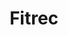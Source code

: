 ---
client: Boston University
title: Fitrec
category: work
type: web
role: Front-end build, design
url: http://www.bu.edu/fitrec

work_images:
-
  - size: 1560
    url: /assets/work/2014-06-04-bu-fitrec/homepage-1560.jpg
  - size: 960
    url: /assets/work/2014-06-04-bu-fitrec/homepage-960.jpg
  - size: 640
    url: /assets/work/2014-06-04-bu-fitrec/homepage-640.jpg
  - size: 320
    url: /assets/work/2014-06-04-bu-fitrec/homepage-320.jpg
-
  - size: 1560
    url: /assets/work/2014-06-04-bu-fitrec/internal-1560.jpg
  - size: 960
    url: /assets/work/2014-06-04-bu-fitrec/internal-960.jpg
  - size: 640
    url: /assets/work/2014-06-04-bu-fitrec/internal-640.jpg
  - size: 320
    url: /assets/work/2014-06-04-bu-fitrec/internal-320.jpg
  - caption: <a href="http://www.bu.edu/fitrec/">FitRec</a> is BU’s fitness center. <a href="http://www.bu.edu/interactive-design/">BU Interactive Design</a> redesigned their website and customized the WordPress-powered back-end to be highly editor-friendly. FitRec was built using Sass and mobile-first web development.
-
  - size: 1560
    url: /assets/work/2014-06-04-bu-fitrec/mobile-1560.jpg
  - size: 960
    url: /assets/work/2014-06-04-bu-fitrec/mobile-960.jpg
  - size: 640
    url: /assets/work/2014-06-04-bu-fitrec/mobile-640.jpg
  - size: 320
    url: /assets/work/2014-06-04-bu-fitrec/mobile-320.jpg
  - caption: I also contributed design to many of the responsive layouts in the process of building the site, adjusting any desktop-only mockups to fit multiple viewports.
---